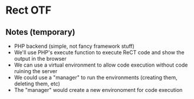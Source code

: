 # Rect OTF

## Notes (temporary) 
- PHP backend (simple, not fancy framework stuff)
- We'll use PHP's execute function to execute ReCT code and show the output in the browser
- We can use a virtual environment to allow code execution without code ruining the server
- We could use a "manager" to run the environments (creating them, deleting them, etc)
- The "manager" would create a new environoment for code execution
